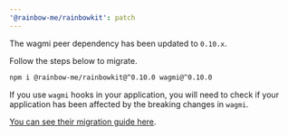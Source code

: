 ```yaml
---
'@rainbow-me/rainbowkit': patch
---
```


The wagmi peer dependency has been updated to `0.10.x`.

Follow the steps below to migrate.

```bash
npm i @rainbow-me/rainbowkit@^0.10.0 wagmi@^0.10.0
```

If you use `wagmi` hooks in your application, you will need to check if your application has been affected by the breaking changes in `wagmi`.

[You can see their migration guide here](https://wagmi.sh/react/migration-guide#010x-breaking-changes).
